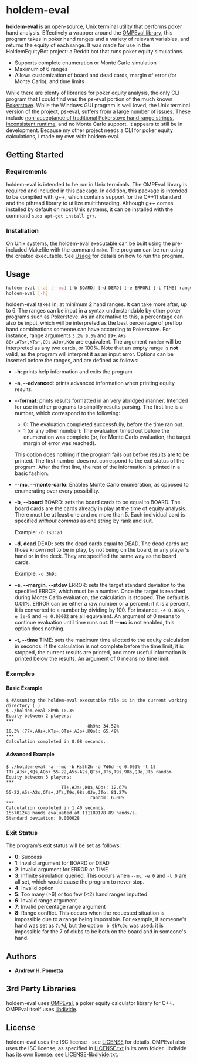 # holdem-eval

**holdem-eval** is an open-source, Unix terminal utility that performs poker hand analysis.  Effectively a wrapper around the [OMPEval library](https://github.com/zekyll/OMPEval), this program takes in poker hand ranges and a variety of relevant variables, and returns the equity of each range.  It was made for use in the HoldemEquityBot project: a Reddit bot that runs poker equity simulations.

* Supports complete enumeration or Monte Carlo simulation
* Maximum of 6 ranges
* Allows customization of board and dead cards, margin of error (for Monte Carlo), and time limits

While there are plenty of libraries for poker equity analysis, the only CLI program that I could find was the ps-eval portion of the much known [Pokerstove](https://github.com/andrewprock/pokerstove).  While the Windows GUI program is well loved, the Unix terminal version of the project, ps-eval, suffers from a large number of [issues](https://github.com/andrewprock/pokerstove/issues).  These include [non-acceptance of traditional Pokerstove hand range strings](https://github.com/andrewprock/pokerstove/issues/39), [inconsistent runtime](https://github.com/andrewprock/pokerstove/issues/38), and no Monte Carlo support.  It appears to still be in development.  Because my other project needs a CLI for poker equity calculations, I made my own with holdem-eval.

## Getting Started

### Requirements

holdem-eval is intended to be run in Unix terminals.  The OMPEval library is required and included in this package.  In addition, this package is intended to be compiled with g++, which contains support for the C++11 standard and the pthread library to utilize multithreading.  Although g++ comes installed by default on most Unix systems, it can be installed with the command `sudo apt-get install g++`.

### Installation

On Unix systems, the holdem-eval executable can be built using the pre-included Makefile with the command `make`.  The program can be run using the created executable.  See [Usage](#Usage) for details on how to run the program.

## Usage

```bash
holdem-eval [-a] [--mc] [-b BOARD] [-d DEAD] [-e ERROR] [-t TIME] range1 range2 [range3...]
holdem-eval [-h]
```

holdem-eval takes in, at minimum 2 hand ranges.  It can take more after, up to 6.  The ranges can be input in a syntax understandable by other poker programs such as Pokerstove.  As an alternative to this, a percentage can also be input, which will be interpreted as the best percentage of preflop hand combinations someone can have according to Pokerstove.  For instance, range arguments `3.2% 9.5%` and `99+,AKs 88+,ATs+,KTs+,QJs,AJo+,KQo` are equivalent.  The argument `random` will be interpreted as any two cards, or 100%.  Note that an empty range is **not** valid, as the program will interpret it as an input error.  Options can be inserted before the ranges, and are defined as follows:

* **-h**: prints help information and exits the program.
* **-a, --advanced**: prints advanced information when printing equity results.
* **--format**: prints results formatted in an very abridged manner.  Intended for use in other programs to simplify results parsing.  The first line is a number, which correspond to the following:
    * 0: The evaluation completed successfully, before the time ran out.
    * 1 (or any other number): The evaluation timed out before the enumeration was complete (or, for Monte Carlo evaluation, the target margin of error was reached).

  This option does nothing if the program fails out before results are to be printed.  The first number does not correspond to the exit status of the program.  After the first line, the rest of the information is printed in a basic fashion.
* **--mc**, **--monte-carlo**: Enables Monte Carlo enumeration, as opposed to enumerating over every possibility.
* **-b**, **--board** BOARD: sets the board cards to be equal to BOARD.  The board cards are the cards already in play at the time of equity analysis.  There must be at least one and no more than 5.  Each individual card is specified *without commas* as one string by rank and suit.

  Example: `-b TsJc2d`
* **-d**, **dead** DEAD: sets the dead cards equal to DEAD.  The dead cards are those known not to be in play, by not being on the board, in any player's hand or in the deck.  They are specified the same way as the board cards.

  Example: `-d 3h9c`
* **-e**, **--margin**, **--stdev** ERROR: sets the target standard deviation to the specified ERROR, which must be a number.  Once the target is reached during Monte Carlo evaluation, the calculation is stopped.  The default is 0.01%.  ERROR can be either a raw number or a percent: if it is a percent, it is converted to a number by dividing by 100.  For instance, `-e 0.002%`, `-e 2e-5` and `-e 0.00002` are all equivalent.  An argument of 0 means to continue evaluation until time runs out.  If **--mc** is not enabled, this option does nothing.
* **-t**, **--time** TIME: sets the maximum time allotted to the equity calculation in seconds.  If the calculation is not complete before the time limit, it is stopped, the current results are printed, and more useful information is printed below the results.  An argument of 0 means no time limit.

### Examples

#### Basic Example

```
$ #Assuming the holdem-eval executable file is in the current working directory (.)
$ ./holdem-eval 8h9h 10.3%
Equity between 2 players:
***
                               8h9h: 34.52%
10.3% (77+,A9s+,KTs+,QTs+,AJo+,KQo): 65.48%
***
Calculation completed in 0.08 seconds.
```

#### Advanced Example

```
$ ./holdem-eval -a --mc -b Ks5h2h -d 7d6d -e 0.003% -t 15 TT+,AJs+,KQs,AQo+ 55-22,A5s-A2s,QTs+,JTs,T9s,98s,QJo,JTo random
Equity between 3 players:
***
                     TT+,AJs+,KQs,AQo+: 12.67%
55-22,A5s-A2s,QTs+,JTs,T9s,98s,QJo,JTo: 81.27%
                                random: 6.06%
***
Calculation completed in 1.40 seconds.
155701248 hands evaluated at 111189178.89 hands/s.
Standard deviation: 0.000028
```

### Exit Status

The program's exit status will be set as follows:

* **0**: Success
* **1**: Invalid argument for BOARD or DEAD
* **2**: Invalid argument for ERROR or TIME
* **3**: Infinite simulation queried.  This occurs when `--mc`, `-e 0` and `-t 0` are all set, which would cause the program to never stop.
* **4**: Invalid option
* **5**: Too many (>6) or too few (<2) hand ranges inputted
* **6**: Invalid range argument
* **7**: Invalid percentage range argument
* **8**: Range conflict.  This occurs when the requested situation is impossible due to a range being impossible.  For example, if someone's hand was set as `7c7d`, but the option `-b 9h7cJc` was used: it is impossible for the 7 of clubs to be both on the board and in someone's hand.

## Authors

* **Andrew H. Pometta**

## 3rd Party Libraries

holdem-eval uses [OMPEval](https://github.com/zekyll/OMPEval), a poker equity calculator library for C++.  OMPEval itself uses [libdivide](http://libdivide.com/).

## License

holdem-eval uses the ISC license - see [LICENSE](LICENSE) for details.  OMPEval also uses the ISC license, as specified in [LICENSE.txt](src/OMPEval/LICENSE.txt) in its own folder.  libdivide has its own license: see [LICENSE-libdivide.txt](src/OMPEval/LICENSE-libdivide.txt).
